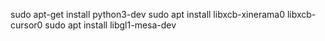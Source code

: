 sudo apt-get install python3-dev
sudo apt install libxcb-xinerama0 libxcb-cursor0
sudo apt install libgl1-mesa-dev
